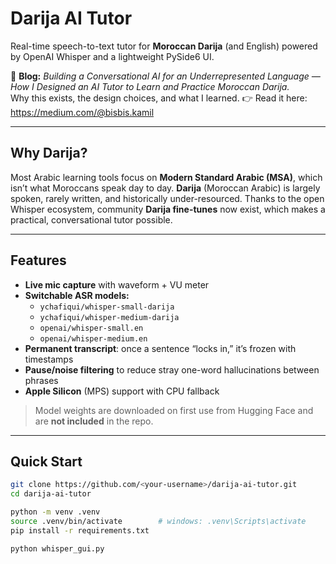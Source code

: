 # Darija AI Tutor

Real-time speech-to-text tutor for **Moroccan Darija** (and English) powered by OpenAI Whisper and a lightweight PySide6 UI.

📝 **Blog:** *Building a Conversational AI for an Underrepresented Language — How I Designed an AI Tutor to Learn and Practice Moroccan Darija.*  
Why this exists, the design choices, and what I learned.
👉 Read it here: <https://medium.com/@bisbis.kamil>

---

## Why Darija?

Most Arabic learning tools focus on **Modern Standard Arabic (MSA)**, which isn’t what Moroccans speak day to day. **Darija** (Moroccan Arabic) is largely spoken, rarely written, and historically under-resourced. Thanks to the open Whisper ecosystem, community **Darija fine-tunes** now exist, which makes a practical, conversational tutor possible.

---

## Features

- **Live mic capture** with waveform + VU meter
- **Switchable ASR models:**
  - `ychafiqui/whisper-small-darija`
  - `ychafiqui/whisper-medium-darija`
  - `openai/whisper-small.en`
  - `openai/whisper-medium.en`
- **Permanent transcript**: once a sentence “locks in,” it’s frozen with timestamps
- **Pause/noise filtering** to reduce stray one-word hallucinations between phrases
- **Apple Silicon** (MPS) support with CPU fallback

> Model weights are downloaded on first use from Hugging Face and are **not included** in the repo.

---

## Quick Start

```bash
git clone https://github.com/<your-username>/darija-ai-tutor.git
cd darija-ai-tutor

python -m venv .venv
source .venv/bin/activate        # windows: .venv\Scripts\activate
pip install -r requirements.txt

python whisper_gui.py